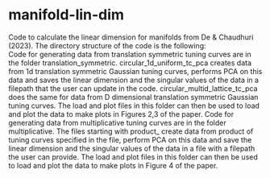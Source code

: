# manifold-lin-dim
Code to calculate the linear dimension for manifolds from De &amp; Chaudhuri (2023).
The directory structure of the code is the following:  
Code for generating data from translation symmetric tuning curves are in the folder translation_symmetric.
circular_1d_uniform_tc_pca creates data from 1d translation symmetric Gaussian tuning curves, performs PCA on this data and saves the linear dimension and the singular values of the data in a filepath that the user can update in the code.
circular_multid_lattice_tc_pca does the same for data from D dimensional translation symmetric Gaussian tuning curves.
The load and plot files in this folder can then be used to load and plot the data to make plots in Figures 2,3 of the paper.
Code for generating data from multiplicative tuning curves are in the folder multiplicative.
The files starting with product_ create data from product of tuning curves specified in the file, perform PCA on this data and save the linear dimension and the singular values of the data in a file with a filepath the user can provide.
The load and plot files in this folder can then be used to load and plot the data to make plots in Figure 4 of the paper.

